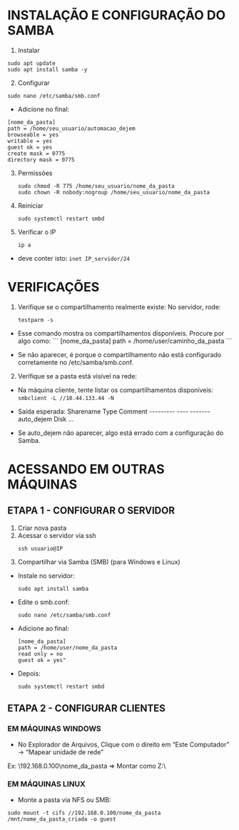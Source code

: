 # INSTALAÇÃO E CONFIGURAÇÃO DO SAMBA
1. Instalar
```
sudo apt update
sudo apt install samba -y
```
2. Configurar
```
sudo nano /etc/samba/smb.conf
```
* Adicione no final:
```
[nome_da_pasta]
path = /home/seu_usuario/automacao_dejem
browseable = yes
writable = yes
guest ok = yes
create mask = 0775
directory mask = 0775
```
3. Permissões
      ```
      sudo chmod -R 775 /home/seu_usuario/nome_da_pasta
      sudo chown -R nobody:nogroup /home/seu_usuario/nome_da_pasta
      ```
4. Reiniciar
      ```
      sudo systemctl restart smbd
      ```      
5. Verificar o IP
      ```
      ip a
      ```
* deve conter isto:
      ```
      inet IP_servidor/24
      ```
# VERIFICAÇÕES
1. Verifique se o compartilhamento realmente existe: No servidor, rode:
      ```      
      testparm -s
      ```
* Esse comando mostra os compartilhamentos disponíveis. Procure por algo como:
´´´
[nome_da_pasta]
path = /home/user/caminho_da_pasta
´´´
- Se não aparecer, é porque o compartilhamento não está configurado corretamente no /etc/samba/smb.conf.

2. Verifique se a pasta está visível na rede:
* Na máquina cliente, tente listar os compartilhamentos disponíveis:
      ```
      smbclient -L //10.44.133.44 -N
      ```
- Saída esperada:
      Sharename       Type      Comment
      ---------       ----      -------
      auto_dejem      Disk
      ...

- Se auto_dejem não aparecer, algo está errado com a configuração do Samba.


# ACESSANDO EM OUTRAS MÁQUINAS
## ETAPA 1 - CONFIGURAR O SERVIDOR

1. Criar nova pasta
2. Acessar o servidor via ssh
      ```
      ssh usuario@IP
      ```
4. Compartilhar via Samba (SMB) (para Windows e Linux)
  * Instale no servidor:
      ```
      sudo apt install samba
      ```
  * Edite o smb.conf:
      ```
      sudo nano /etc/samba/smb.conf
      ```
  * Adicione ao final:
      ```
      [nome_da_pasta]
      path = /home/user/nome_da_pasta
      read only = no
      guest ok = yes"
      ```
  * Depois:
      ```
      sudo systemctl restart smbd
      ```
   
## ETAPA 2 - CONFIGURAR CLIENTES
### EM MÁQUINAS WINDOWS

* No Explorador de Arquivos, Clique com o direito em “Este Computador” → “Mapear unidade de rede”

Ex: \\192.168.0.100\nome_da_pasta => Montar como Z:\

### EM MÁQUINAS LINUX
* Monte a pasta via NFS ou SMB:
```
sudo mount -t cifs //192.168.0.100/nome_da_pasta /mnt/nome_da_pasta_criada -o guest
```

